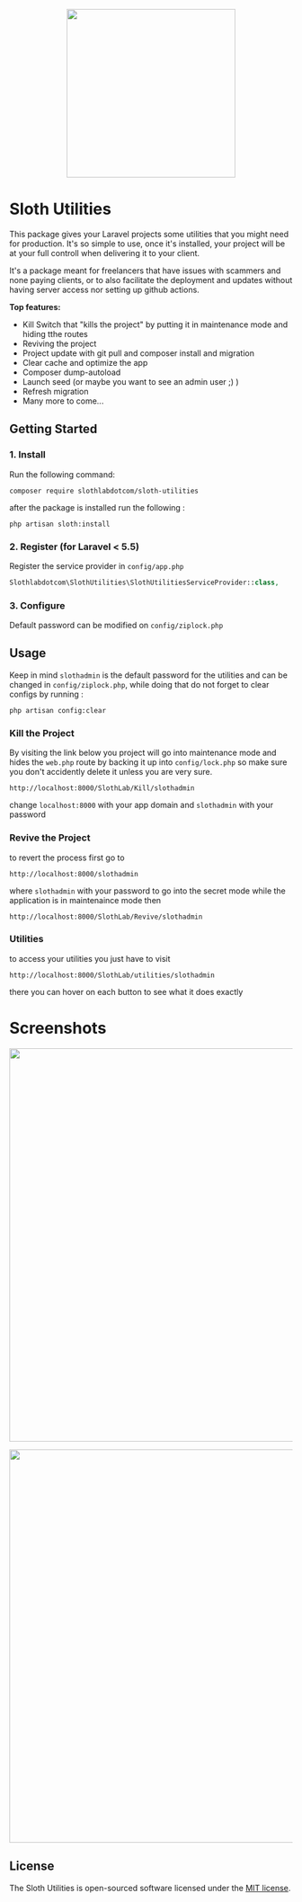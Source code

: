 <p align="center"><img src="https://sloth-lab.com/ss-02.png" width="300"></p>

# Sloth Utilities
This package gives your Laravel projects some utilities that you might need for production. It's so simple to use, once it's installed, your project will be at your full controll when delivering it to your client.

It's a package meant for freelancers that have issues with scammers and none paying clients, or to also facilitate the deployment and updates without having server access nor setting up github actions.

**Top features:**

- Kill Switch that "kills the project" by putting it in maintenance mode and hiding tthe routes
- Reviving the project
- Project update with git pull and composer install and migration
- Clear cache and optimize the app
- Composer dump-autoload
- Launch seed (or maybe you want to see an admin user ;) )
- Refresh migration
- Many more to come...

## Getting Started
### 1. Install

Run the following command:

```
composer require slothlabdotcom/sloth-utilities
```
after the package is installed run the following :
```
php artisan sloth:install
```

### 2. Register (for Laravel < 5.5)

Register the service provider in ``config/app.php``

```php
Slothlabdotcom\SlothUtilities\SlothUtilitiesServiceProvider::class,
```

### 3. Configure

Default password can be modified on `config/ziplock.php`


## Usage
Keep in mind `slothadmin` is the default password for the utilities and can be changed in `config/ziplock.php`, while doing that do not forget to clear configs by running : 
```
php artisan config:clear
```

### Kill the Project

By visiting the link below you project will go into maintenance mode and hides the `web.php` route by backing it up into `config/lock.php` so make sure you don't accidently delete it unless you are very sure.
```
http://localhost:8000/SlothLab/Kill/slothadmin
```
change ``localhost:8000`` with your app domain and ``slothadmin`` with your password

### Revive the Project
to revert the process first go to  
```
http://localhost:8000/slothadmin
```
where ``slothadmin`` with your password to go into the secret mode while the application is in maintenaince mode then 
```
http://localhost:8000/SlothLab/Revive/slothadmin
```

### Utilities
to access your utilities you just have to visit 
```
http://localhost:8000/SlothLab/utilities/slothadmin
```
there you can hover on each button to see what it does exactly


# Screenshots

<p align="center"><img src="https://sloth-lab.com/Screenshot_3.png" width="700"></p>
<p align="center"><img src="https://sloth-lab.com/Screenshot_2.png" width="700"></p>



## License

The Sloth Utilities is open-sourced software licensed under the [MIT license](https://opensource.org/licenses/MIT).
